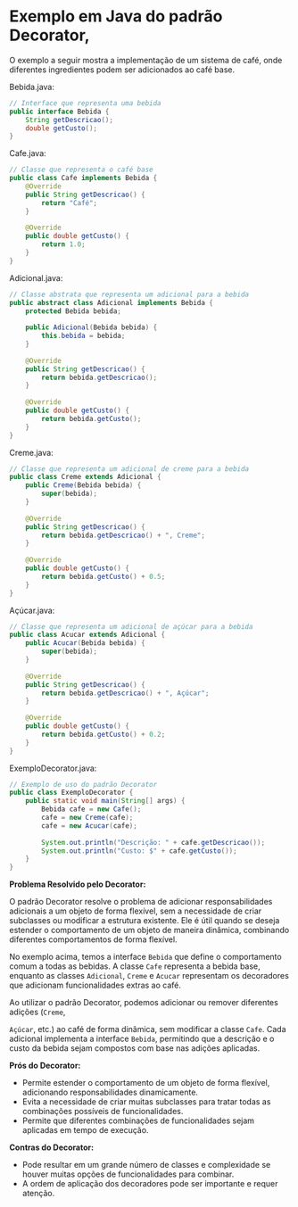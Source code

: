 # Exemplo em Java do padrão Decorator, 

O exemplo a seguir mostra a implementação de um sistema de café, onde diferentes ingredientes podem ser adicionados ao café base.

Bebida.java:
```java
// Interface que representa uma bebida
public interface Bebida {
    String getDescricao();
    double getCusto();
}

``` 

Cafe.java:
```java
// Classe que representa o café base
public class Cafe implements Bebida {
    @Override
    public String getDescricao() {
        return "Café";
    }
    
    @Override
    public double getCusto() {
        return 1.0;
    }
}

```

Adicional.java:
```java
// Classe abstrata que representa um adicional para a bebida
public abstract class Adicional implements Bebida {
    protected Bebida bebida;
    
    public Adicional(Bebida bebida) {
        this.bebida = bebida;
    }
    
    @Override
    public String getDescricao() {
        return bebida.getDescricao();
    }
    
    @Override
    public double getCusto() {
        return bebida.getCusto();
    }
}

```

Creme.java:
```java
// Classe que representa um adicional de creme para a bebida
public class Creme extends Adicional {
    public Creme(Bebida bebida) {
        super(bebida);
    }
    
    @Override
    public String getDescricao() {
        return bebida.getDescricao() + ", Creme";
    }
    
    @Override
    public double getCusto() {
        return bebida.getCusto() + 0.5;
    }
}

```

Açúcar.java:
```java
// Classe que representa um adicional de açúcar para a bebida
public class Acucar extends Adicional {
    public Acucar(Bebida bebida) {
        super(bebida);
    }
    
    @Override
    public String getDescricao() {
        return bebida.getDescricao() + ", Açúcar";
    }
    
    @Override
    public double getCusto() {
        return bebida.getCusto() + 0.2;
    }
}

```

ExemploDecorator.java:
```java
// Exemplo de uso do padrão Decorator
public class ExemploDecorator {
    public static void main(String[] args) {
        Bebida cafe = new Cafe();
        cafe = new Creme(cafe);
        cafe = new Acucar(cafe);
        
        System.out.println("Descrição: " + cafe.getDescricao());
        System.out.println("Custo: $" + cafe.getCusto());
    }
}

```

**Problema Resolvido pelo Decorator:**

O padrão Decorator resolve o problema de adicionar responsabilidades adicionais a um objeto de forma flexível, sem a necessidade de criar subclasses ou modificar a estrutura existente. Ele é útil quando se deseja estender o comportamento de um objeto de maneira dinâmica, combinando diferentes comportamentos de forma flexível.

No exemplo acima, temos a interface `Bebida` que define o comportamento comum a todas as bebidas. A classe `Cafe` representa a bebida base, enquanto as classes `Adicional`, `Creme` e `Acucar` representam os decoradores que adicionam funcionalidades extras ao café.

Ao utilizar o padrão Decorator, podemos adicionar ou remover diferentes adições (`Creme`,

`Açúcar`, etc.) ao café de forma dinâmica, sem modificar a classe `Cafe`. Cada adicional implementa a interface `Bebida`, permitindo que a descrição e o custo da bebida sejam compostos com base nas adições aplicadas.

**Prós do Decorator:**
- Permite estender o comportamento de um objeto de forma flexível, adicionando responsabilidades dinamicamente.
- Evita a necessidade de criar muitas subclasses para tratar todas as combinações possíveis de funcionalidades.
- Permite que diferentes combinações de funcionalidades sejam aplicadas em tempo de execução.

**Contras do Decorator:**
- Pode resultar em um grande número de classes e complexidade se houver muitas opções de funcionalidades para combinar.
- A ordem de aplicação dos decoradores pode ser importante e requer atenção.
